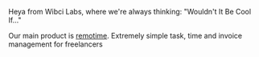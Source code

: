 Heya from Wibci Labs, where we're always thinking: "Wouldn't It Be Cool If..."

Our main product is [remotime](http://remotime.net/). Extremely simple task, time and invoice management for freelancers
